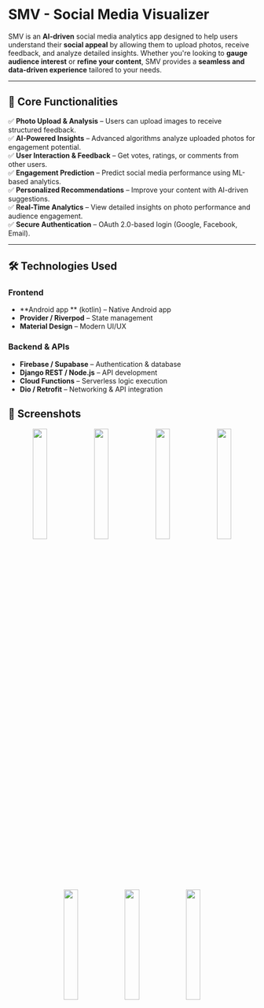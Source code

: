 # **SMV - Social Media Visualizer**

SMV is an **AI-driven** social media analytics app designed to help users understand their **social appeal** by allowing them to upload photos, receive feedback, and analyze detailed insights. Whether you're looking to **gauge audience interest** or **refine your content**, SMV provides a **seamless and data-driven experience** tailored to your needs.  

---

## **🚀 Core Functionalities**

✅ **Photo Upload & Analysis** – Users can upload images to receive structured feedback.  
✅ **AI-Powered Insights** – Advanced algorithms analyze uploaded photos for engagement potential.  
✅ **User Interaction & Feedback** – Get votes, ratings, or comments from other users.  
✅ **Engagement Prediction** – Predict social media performance using ML-based analytics.  
✅ **Personalized Recommendations** – Improve your content with AI-driven suggestions.  
✅ **Real-Time Analytics** – View detailed insights on photo performance and audience engagement.  
✅ **Secure Authentication** – OAuth 2.0-based login (Google, Facebook, Email).  

---

## **🛠 Technologies Used**

### **Frontend**
- **Android app ** (kotlin) – Native Android app 
- **Provider / Riverpod** – State management  
- **Material Design** – Modern UI/UX  

### **Backend & APIs**
- **Firebase / Supabase** – Authentication & database  
- **Django REST / Node.js** – API development  
- **Cloud Functions** – Serverless logic execution  
- **Dio / Retrofit** – Networking & API integration  

## 📸 Screenshots

<div align="center">

<img src="https://github.com/user-attachments/assets/4c42234a-36fa-4e92-befa-15e54d05ff04" width="24%">
<img src="https://github.com/user-attachments/assets/61804e47-be8d-46f6-bfbb-21dc3cca6ae9" width="24%">
<img src="https://github.com/user-attachments/assets/3e8a89bf-be6b-4a4b-9adc-10d40389c79a" width="24%">
<img src="https://github.com/user-attachments/assets/b8f4ef8a-9c07-4f5e-b19d-89d665427b40" width="24%">
  
<img src="https://github.com/user-attachments/assets/dd145a4e-4d4f-4807-9b0a-173164f50703" width="24%">
<img src="https://github.com/user-attachments/assets/8d17f621-3d83-46ac-9d36-12a7f6438b3c" width="24%">
<img src="https://github.com/user-attachments/assets/600de028-74a7-4951-a78e-295b1dae5bcd" width="24%">

</div>


  


